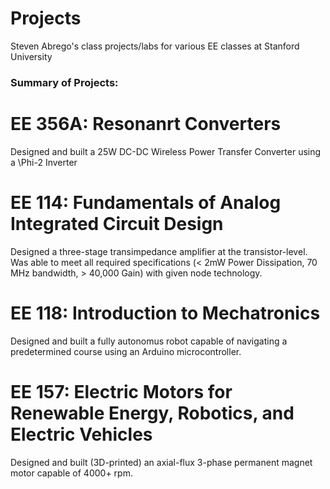 # Projects
Steven Abrego's class projects/labs for various EE classes at Stanford University


### Summary of Projects:

# EE 356A: Resonanrt Converters
Designed and built a 25W DC-DC Wireless Power Transfer Converter using a \Phi-2 Inverter

# EE 114: Fundamentals of Analog Integrated Circuit Design 
Designed a three-stage transimpedance amplifier at the transistor-level. Was able to meet all required specifications (< 2mW Power Dissipation, 70 MHz bandwidth, > 40,000 Gain) with given node technology.



# EE 118: Introduction to Mechatronics
Designed and built a fully autonomus robot capable of navigating a predetermined course using an Arduino microcontroller.



# EE 157: Electric Motors for Renewable Energy, Robotics, and Electric Vehicles
Designed and built (3D-printed) an axial-flux 3-phase permanent magnet motor capable of 4000+ rpm.
